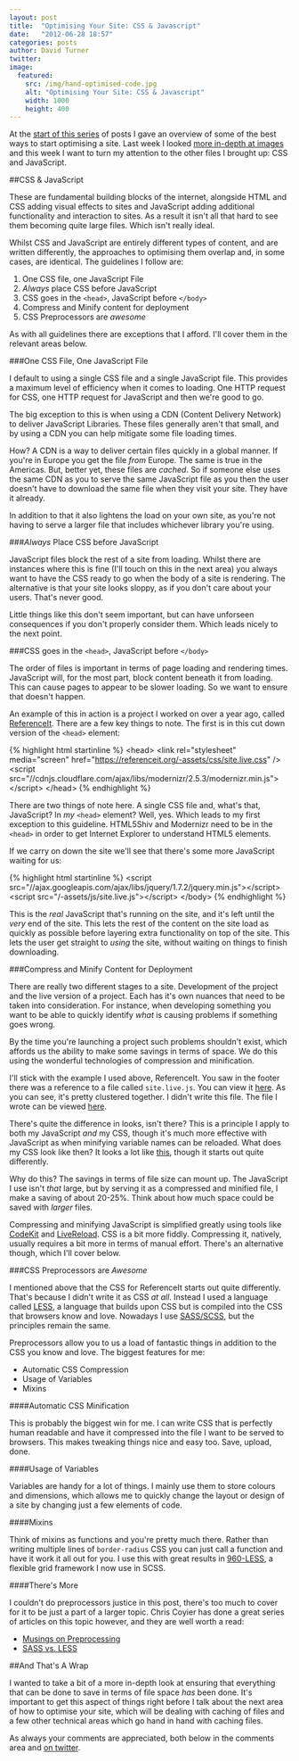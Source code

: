 ```yaml
---
layout: post
title:  "Optimising Your Site: CSS & Javascript"
date:   "2012-06-28 18:57"
categories: posts
author: David Turner
twitter:
image:
  featured:
    src: /img/hand-optimised-code.jpg
    alt: "Optimising Your Site: CSS & Javascript"
    width: 1000
    height: 400
---
```

At the [start of this series][1] of posts I gave an overview of some of the best ways to start optimising a site. Last week I looked [more in-depth at images][2] and this week I want to turn my attention to the other files I brought up: CSS and JavaScript.

##CSS & JavaScript

These are fundamental building blocks of the internet, alongside HTML and CSS adding visual effects to sites and JavaScript adding additional functionality and interaction to sites. As a result it isn't all that hard to see them becoming quite large files. Which isn't really ideal.

Whilst CSS and JavaScript are entirely different types of content, and are written differently, the approaches to optimising them overlap and, in some cases, are identical. The guidelines I follow are:

1. One CSS file, one JavaScript File
2. *Always* place CSS before JavaScript
3. CSS goes in the `<head>`, JavaScript before `</body>`
4. Compress and Minify content for deployment
5. CSS Preprocessors are *awesome*

As with all guidelines there are exceptions that I afford. I'll cover them in the relevant areas below.

###One CSS File, One JavaScript File

I default to using a single CSS file and a single JavaScript file. This provides a maximum level of efficiency when it comes to loading. One HTTP request for CSS, one HTTP request for JavaScript and then we're good to go.

The big exception to this is when using a CDN (Content Delivery Network) to deliver JavaScript Libraries. These files generally aren't that small, and by using a CDN you can help mitigate some file loading times.

How? A CDN is a way to deliver certain files quickly in a global manner. If you're in Europe you get the file *from* Europe. The same is true in the Americas. But, better yet, these files are *cached*. So if someone else uses the same CDN as you to serve the same JavaScript file as you then the user doesn't have to download the same file when they visit your site. They have it already.

In addition to that it also lightens the load on your own site, as you're not having to serve a larger file that includes whichever library you're using.

###*Always* Place CSS before JavaScript

JavaScript files block the rest of a site from loading. Whilst there are instances where this is fine (I'll touch on this in the next area) you always want to have the CSS ready to go when the body of a site is rendering. The alternative is that your site looks sloppy, as if you don't care about your users. That's never good.

Little things like this don't seem important, but can have unforseen consequences if you don't properly consider them. Which leads nicely to the next point.

###CSS goes in the `<head>`, JavaScript before `</body>`

The order of files is important in terms of page loading and rendering times. JavaScript will, for the most part, block content beneath it from loading. This can cause pages to appear to be slower loading. So we want to ensure that doesn't happen.

An example of this in action is a project I worked on over a year ago, called [ReferenceIt][]. There are a few key things to note. The first is in this cut down version of the `<head>` element:

{% highlight html startinline %}
&lt;head&gt;
  &lt;link rel=&quot;stylesheet&quot; media=&quot;screen&quot; href=&quot;https://referenceit.org/-assets/css/site.live.css&quot; /&gt;
  &lt;script src=&quot;//cdnjs.cloudflare.com/ajax/libs/modernizr/2.5.3/modernizr.min.js&quot;&gt;&lt;/script&gt;
&lt;/head&gt;
{% endhighlight %}

There are two things of note here. A single CSS file and, what's that, JavaScript? In *my* `<head>` element? Well, yes. Which leads to my first exception to this guideline. HTML5Shiv and Modernizr need to be in the `<head>` in order to get Internet Explorer to understand HTML5 elements.

If we carry on down the site we'll see that there's some more JavaScript waiting for us:

{% highlight html startinline %}
  &lt;script src=&quot;//ajax.googleapis.com/ajax/libs/jquery/1.7.2/jquery.min.js&quot;&gt;&lt;/script&gt;
  &lt;script src=&quot;/-assets/js/site.live.js&quot;&gt;&lt;/script&gt;
&lt;/body&gt;
{% endhighlight %}

This is the *real* JavaScript that's running on the site, and it's left until the *very* end of the site. This lets the rest of the content on the site load as quickly as possible before layering extra functionality on top of the site. This lets the user get straight to *using* the site, without waiting on things to finish downloading.

###Compress and Minify Content for Deployment

There are really two different stages to a site. Development of the project and the live version of a project. Each has it's own nuances that need to be taken into consideration. For instance, when developing something you want to be able to quickly identify *what* is causing problems if something goes wrong.

By the time you're launching a project such problems shouldn't exist, which affords us the ability to make some savings in terms of space. We do this using the wonderful technologies of compression and minification.

I'll stick with the example I used above, ReferenceIt. You saw in the footer there was a reference to a file called `site.live.js`. You can view it [here][3]. As you can see, it's pretty clustered together. I didn't write this file. The file I wrote can be viewed [here][4].

There's quite the difference in looks, isn't there? This is a principle I apply to both my JavaScript *and* my CSS, though it's much more effective with JavaScript as when minifying variable names can be reloaded. What does my CSS look like then? It looks a lot like [this][5], though it starts out quite differently.

Why do this? The savings in terms of file size can mount up. The JavaScript I use isn't *that* large, but by serving it as a compressed and minified file, I make a saving of about 20-25%. Think about how much space could be saved with *larger* files.

Compressing and minifying JavaScript is simplified greatly using tools like [CodeKit][] and [LiveReload][]. CSS is a bit more fiddly. Compressing it, natively, usually requires a bit more in terms of manual effort. There's an alternative though, which I'll cover below.

###CSS Preprocessors are *Awesome*

I mentioned above that the CSS for ReferenceIt starts out quite differently. That's because I didn't write it as CSS *at all*. Instead I used a language called [LESS][], a language that builds upon CSS but is compiled into the CSS that browsers know and love. Nowadays I use [SASS/SCSS][], but the principles remain the same.

Preprocessors allow you to us a load of fantastic things in addition to the CSS you know and love. The biggest features for me:

- Automatic CSS Compression
- Usage of Variables
- Mixins

####Automatic CSS Minification

This is probably the biggest win for me. I can write CSS that is perfectly human readable and have it compressed into the file I want to be served to browsers. This makes tweaking things nice and easy too. Save, upload, done.

####Usage of Variables

Variables are handy for a lot of things. I mainly use them to store colours and dimensions, which allows me to quickly change the layout or design of a site by changing just a few elements of code.

####Mixins

Think of mixins as functions and you're pretty much there. Rather than writing multiple lines of `border-radius` CSS you can just call a function and have it work it all out for you. I use this with great results in [960-LESS][], a flexible grid framework I now use in SCSS.

####There's More

I couldn't do preprocessors justice in this post, there's too much to cover for it to be just a part of a larger topic. Chris Coyier has done a great series of articles on this topic however, and they are well worth a read:

- [Musings on Preprocessing][6]
- [SASS vs. LESS][7]

##And That's A Wrap

I wanted to take a bit of a more in-depth look at ensuring that everything that can be done to save in terms of file space *has* been done. It's important to get this aspect of things right before I talk about the next area of how to optimise your site, which will be dealing with caching of files and a few other technical areas which go hand in hand with caching files.

As always your comments are appreciated, both below in the comments area and [on twitter][8].

[0]: /optimising-your-site-css-and-javascript/
[1]: /optimising-your-site-the-basics/
[2]: /optimising-your-site-images/
[3]: https://referenceit.org/-assets/js/site.live.js
[4]: https://referenceit.org/-assets/js/site.js
[5]: https://referenceit.org/-assets/css/site.live.css
[6]: http://css-tricks.com/musings-on-preprocessing/
[7]: http://css-tricks.com/sass-vs-less/
[8]: https://twitter.com/intent/tweet?original_referer=&source=Optimising+Your+Site:+CSS=&amp;+JavaScript&text=@HerrWulf&url=http://davidturner.name/journal/optimising-your-site-css-and-javascript

[ReferenceIt]: https://referenceit.org
[CodeKit]: http://incident57.com/codekit/
[LiveReload]: http://livereload.com/
[LESS]: http://lesscss.org/
[SASS/SCSS]: http://sass-lang.com/
[960-LESS]: https://github.com/DavidTurner/960-LESS